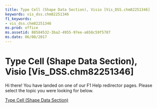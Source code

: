 ```yaml
---
title: Type Cell (Shape Data Section), Visio [Vis_DSS.chm82251346]
keywords: vis_dss.chm82251346
f1_keywords:
- vis_dss.chm82251346
ms.prod: office
ms.assetid: 88584532-3ba2-4955-97ee-a658c59f5787
ms.date: 06/08/2017
---
```



# Type Cell (Shape Data Section), Visio [Vis_DSS.chm82251346]

Hi there! You have landed on one of our F1 Help redirector pages. Please select the topic you were looking for below.

[Type Cell (Shape Data Section)](http://msdn.microsoft.com/library/1e24a906-83ce-32d2-5d7b-ba6dd6eea2d3%28Office.15%29.aspx)

